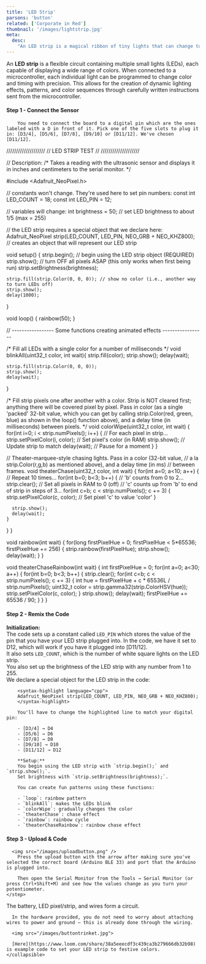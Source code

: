 ```yaml
---
title: 'LED Strip'
parsons: 'button'
related: ['Corporate in Red']
thumbnail: '/images/lightstrip.jpg'
meta:
  desc:
    "An LED strip is a magical ribbon of tiny lights that can change to any color and be programmed by a microcontroller to create fun patterns, light shows, and color effects through special instructions."
---
```

An **LED strip** is a flexible circuit containing multiple small lights (LEDs), each capable of displaying a wide range of colors. When connected to a microcontroller, each individual light can be programmed to change color and timing with precision. This allows for the creation of dynamic lighting effects, patterns, and color sequences through carefully written instructions sent from the microcontroller.

<arduino-trinket-split>
  <div slot="arduino">
    <collapsible title="LED Setup">
<step img="/images/digitalpins.png">
        
#### Step 1 - Connect the Sensor

        You need to connect the board to a digital pin which are the ones labeled with a D in front of it. Pick one of the five slots to plug it in: [D3/4], [D5/6], [D7/8], [D9/10] or [D11/12]. We've chosen [D11/12]. 
</step>
<step>
<div slot="left">

<syntax-highlight language="arduino">
////////////////////
// LED STRIP TEST //
////////////////////

// Description: 
/*
    Takes a reading with the ultrasonic sensor and displays it in inches and centimeters to the serial monitor.
*/

#include <Adafruit_NeoPixel.h>

// constants won't change. They're used here to set pin numbers:
const int LED_COUNT = 18;
const int LED_PIN = 12;

// variables will change:
int brightness = 50; // set LED brightness to about 1/5 (max = 255)

// the LED strip requires a special object that we declare here:
Adafruit_NeoPixel strip(LED_COUNT, LED_PIN, NEO_GRB + NEO_KHZ800);  // creates an object that will represent our LED strip

void setup() {
    strip.begin();                    // begin using the LED strip object (REQUIRED)
    strip.show();                     // turn OFF all pixels ASAP (this only works when first being run)
    strip.setBrightness(brightness);
    
    strip.fill(strip.Color(0, 0, 0)); // show no color (i.e., another way to turn LEDs off)
    strip.show();
    delay(1000); 
}

void loop() {
    rainbow(50);
}

// ----------------- Some functions creating animated effects -----------------

/*
Fill all LEDs with a single color for a number of milliseconds
*/
void blinkAll(uint32_t color, int wait){
    strip.fill(color);
    strip.show(); 
    delay(wait); 
    
    strip.fill(strip.Color(0, 0, 0));
    strip.show(); 
    delay(wait); 
}

/*
Fill strip pixels one after another with a color. Strip is NOT cleared
first; anything there will be covered pixel by pixel. Pass in color
(as a single 'packed' 32-bit value, which you can get by calling
strip.Color(red, green, blue) as shown in the loop() function above),
and a delay time (in milliseconds) between pixels.
*/
void colorWipe(uint32_t color, int wait) {
    for(int i=0; i < strip.numPixels(); i++) { // For each pixel in strip...
        strip.setPixelColor(i, color);         //  Set pixel's color (in RAM)
        strip.show();                          //  Update strip to match
        delay(wait);                           //  Pause for a moment
    }
}

// Theater-marquee-style chasing lights. Pass in a color (32-bit value,
// a la strip.Color(r,g,b) as mentioned above), and a delay time (in ms)
// between frames.
void theaterChase(uint32_t color, int wait) {
  for(int a=0; a<10; a++) {  // Repeat 10 times...
      for(int b=0; b<3; b++) { //  'b' counts from 0 to 2...
      strip.clear();         //   Set all pixels in RAM to 0 (off)
      // 'c' counts up from 'b' to end of strip in steps of 3...
      for(int c=b; c < strip.numPixels(); c += 3) {
          strip.setPixelColor(c, color); // Set pixel 'c' to value 'color'
      }

      strip.show();
      delay(wait);
    }
  }
}

void rainbow(int wait) {
  for(long firstPixelHue = 0; firstPixelHue < 5*65536; firstPixelHue += 256) {
    strip.rainbow(firstPixelHue);
    strip.show();
    delay(wait);
  }
}

void theaterChaseRainbow(int wait) {
  int firstPixelHue = 0;
  for(int a=0; a<30; a++) {
    for(int b=0; b<3; b++) {
      strip.clear();
      for(int c=b; c < strip.numPixels(); c += 3) {
        int hue = firstPixelHue + c * 65536L / strip.numPixels();
        uint32_t color = strip.gamma32(strip.ColorHSV(hue));
        strip.setPixelColor(c, color);
      }
      strip.show();
      delay(wait);
      firstPixelHue += 65536 / 90;
    }
  }
}
</syntax-highlight>

</div>

#### Step 2 - Remix the Code

**Initialization:**  
        The code sets up a constant called `LED_PIN` which stores the value of the pin that you have your LED strip plugged into. In the code, we have it set to D12, which will work if you have it plugged into [D11/12].  
        It also sets `LED_COUNT`, which is the number of white square lights on the LED strip.  
        You also set up the brightness of the LED strip with any number from 1 to 255.  
        We declare a special object for the LED strip in the code:

        <syntax-highlight language="cpp">
        Adafruit_NeoPixel strip(LED_COUNT, LED_PIN, NEO_GRB + NEO_KHZ800);
        </syntax-highlight>

        You'll have to change the highlighted line to match your digital pin:  
        
        - [D3/4] → D4  
        - [D5/6] → D6  
        - [D7/8] → D8  
        - [D9/10] → D10  
        - [D11/12] → D12  

        **Setup:**  
        You begin using the LED strip with `strip.begin();` and `strip.show();`.  
        Set brightness with `strip.setBrightness(brightness);`.

        You can create fun patterns using these functions:  

        - `loop`: rainbow pattern  
        - `blinkAll`: makes the LEDs blink  
        - `colorWipe`: gradually changes the color  
        - `theaterChase`: chase effect  
        - `rainbow`: rainbow cycle  
        - `theaterChaseRainbow`: rainbow chase effect
</step>
<step img="/images/serialmonitor.png">

#### Step 3 - Upload & Code 

      <img src="/images/uploadbutton.png" />  
        Press the upload button with the arrow after making sure you've selected the correct board (Arduino BLE 33) and port that the Arduino is plugged into.  

        Then open the Serial Monitor from the Tools → Serial Monitor (or press Ctrl+Shift+M) and see how the values change as you turn your potentiometer.
    </step>

  </collapsible>
</div>
  <div slot="trinket">
    <collapsible title="Trinket Assembly">
      The battery, LED pixel/strip, and wires form a circuit.

      In the hardware provided, you do not need to worry about attaching wires to power and ground — this is already done through the wiring.

      <img src="/images/buttontrinket.jpg">

      [Here](https://www.loom.com/share/38a5eeecdf3c439ca3b279666db32b98) is example code to set your LED strip to festive colors.
    </collapsible>
  </div>
</arduino-trinket-split>
